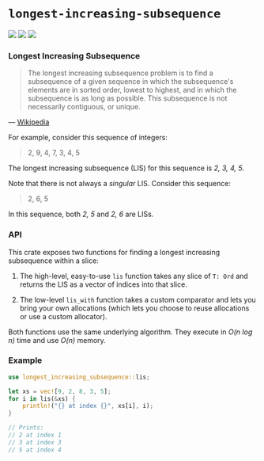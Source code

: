 # `longest-increasing-subsequence`


[![](https://docs.rs/longest-increasing-subsequence/badge.svg)](https://docs.rs/longest-increasing-subsequence/)
[![](https://img.shields.io/crates/v/longest-increasing-subsequence.svg)](https://crates.io/crates/longest-increasing-subsequence)
[![](https://img.shields.io/crates/d/longest-increasing-subsequence.svg)](https://crates.io/crates/longest-increasing-subsequence)

### Longest Increasing Subsequence

> The longest increasing subsequence problem is to find a subsequence of a given
> sequence in which the subsequence's elements are in sorted order, lowest to
> highest, and in which the subsequence is as long as possible. This subsequence
> is not necessarily contiguous, or unique.

&mdash; [Wikipedia](https://en.wikipedia.org/wiki/Longest_increasing_subsequence)

For example, consider this sequence of integers:

> 2, 9, 4, 7, 3, 4, 5

The longest increasing subsequence (LIS) for this sequence is *2, 3, 4, 5*.

Note that there is not always a *singular* LIS. Consider this sequence:

> 2, 6, 5

In this sequence, both *2, 5* and *2, 6* are LISs.

### API

This crate exposes two functions for finding a longest increasing subsequence
within a slice:

1. The high-level, easy-to-use `lis` function takes any slice of `T: Ord` and
returns the LIS as a vector of indices into that slice.

2. The low-level `lis_with` function takes a custom comparator and lets you
bring your own allocations (which lets you choose to reuse allocations or use a
custom allocator).

Both functions use the same underlying algorithm. They execute in *O(n log n)*
time and use *O(n)* memory.

### Example

```rust
use longest_increasing_subsequence::lis;

let xs = vec![9, 2, 8, 3, 5];
for i in lis(&xs) {
    println!("{} at index {}", xs[i], i);
}

// Prints:
// 2 at index 1
// 3 at index 3
// 5 at index 4
```

